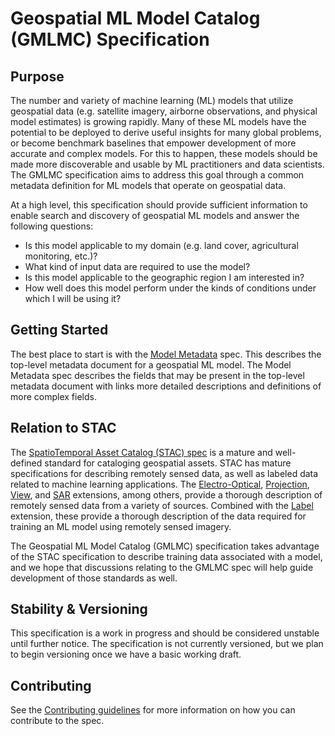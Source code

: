 # Geospatial ML Model Catalog \(GMLMC\) Specification

## Purpose

The number and variety of machine learning (ML) models that utilize geospatial data (e.g. satellite imagery, airborne 
observations, and physical model estimates) is growing rapidly. Many of these ML models have the potential to be 
deployed to derive useful insights for many global problems, or become benchmark baselines that empower development of 
more accurate and complex models. For this to happen, these models should be made more discoverable and usable by ML 
practitioners and data scientists. The GMLMC specification aims to address this goal through a common metadata 
definition for ML models that operate on geospatial data.

At a high level, this specification should provide sufficient information to enable search and discovery of geospatial 
ML models and answer the following questions:

* Is this model applicable to my domain (e.g. land cover, agricultural monitoring, etc.)?
* What kind of input data are required to use the model?
* Is this model applicable to the geographic region I am interested in?
* How well does this model perform under the kinds of conditions under which I will be using it?

## Getting Started

The best place to start is with the [Model Metadata](./model-metadata) spec. This describes the top-level metadata 
document for a geospatial ML model. The Model Metadata spec describes the fields that may be present in the top-level 
metadata document with links more detailed descriptions and definitions of more complex fields.

## Relation to STAC

The [SpatioTemporal Asset Catalog (STAC) spec](https://github.com/radiantearth/stac-spec) is a mature and well-defined 
standard for cataloging geospatial assets. STAC has mature specifications for describing remotely sensed data, as well 
as labeled data related to machine learning applications. The 
[Electro-Optical](https://github.com/stac-extensions/eo), 
[Projection](https://github.com/stac-extensions/projection), 
[View](https://github.com/stac-extensions/view), and
[SAR](https://github.com/stac-extensions/sar) extensions, among others, provide a thorough description of remotely 
sensed data from a variety of sources. Combined with the [Label](https://github.com/stac-extensions/label) extension, 
these provide a thorough description of the data required for training an ML model using remotely sensed imagery. 

The Geospatial ML Model Catalog (GMLMC) specification takes advantage of the STAC specification to describe training data 
associated with a model, and we hope that discussions relating to the GMLMC spec will help guide development of those 
standards as well.

## Stability & Versioning

This specification is a work in progress and should be considered unstable until further notice. The specification 
is not currently versioned, but we plan to begin versioning once we have a basic working draft.

## Contributing

See the [Contributing guidelines](./CONTRIBUTING.md) for more information on how you can contribute to the spec.
